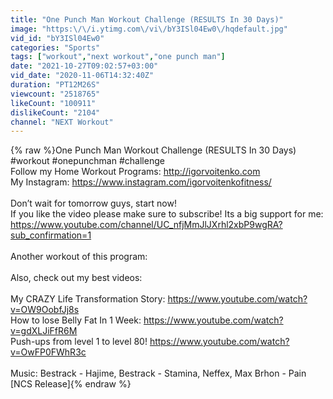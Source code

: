 ```yaml
---
title: "One Punch Man Workout Challenge (RESULTS In 30 Days)"
image: "https:\/\/i.ytimg.com\/vi\/bY3ISl04Ew0\/hqdefault.jpg"
vid_id: "bY3ISl04Ew0"
categories: "Sports"
tags: ["workout","next workout","one punch man"]
date: "2021-10-27T09:02:57+03:00"
vid_date: "2020-11-06T14:32:40Z"
duration: "PT12M26S"
viewcount: "2518765"
likeCount: "100911"
dislikeCount: "2104"
channel: "NEXT Workout"
---
```

{% raw %}One Punch Man Workout Challenge (RESULTS In 30 Days) #workout #onepunchman #challenge<br />Follow my Home Workout Programs: <a rel="nofollow" target="blank" href="http://igorvoitenko.com">http://igorvoitenko.com</a><br />My Instagram: <a rel="nofollow" target="blank" href="https://www.instagram.com/igorvoitenkofitness/">https://www.instagram.com/igorvoitenkofitness/</a><br /><br />Don’t wait for tomorrow guys, start now! <br />If you like the video please make sure to subscribe! Its a big support for me: <a rel="nofollow" target="blank" href="https://www.youtube.com/channel/UC_nfjMmJlJXrhl2xbP9wgRA?sub_confirmation=1">https://www.youtube.com/channel/UC_nfjMmJlJXrhl2xbP9wgRA?sub_confirmation=1</a><br /><br />Another workout of this program:<br /><br />Also, check out my best videos: <br /><br />My CRAZY Life Transformation Story: <a rel="nofollow" target="blank" href="https://www.youtube.com/watch?v=OW9OobfJj8s">https://www.youtube.com/watch?v=OW9OobfJj8s</a><br />How to lose Belly Fat In 1 Week: <a rel="nofollow" target="blank" href="https://www.youtube.com/watch?v=gdXLJiFfR6M">https://www.youtube.com/watch?v=gdXLJiFfR6M</a><br />Push-ups from level 1 to level 80! <a rel="nofollow" target="blank" href="https://www.youtube.com/watch?v=OwFP0FWhR3c">https://www.youtube.com/watch?v=OwFP0FWhR3c</a><br /><br />Music: Bestrack - Hajime, Bestrack - Stamina, Neffex, Max Brhon - Pain [NCS Release]{% endraw %}
